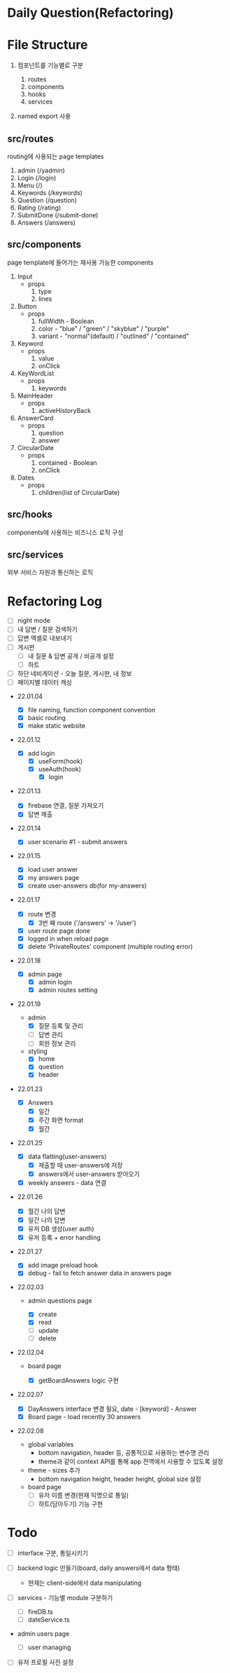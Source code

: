 # Daily Question(Refactoring)

# File Structure

1. 컴포넌트를 기능별로 구분

   1. routes
   1. components
   1. hooks
   1. services

1. named export 사용

## src/routes

routing에 사용되는 page templates

1. admin (/yadmin)
1. Login (/login)
1. Menu (/)
1. Keywords (/keywords)
1. Question (/question)
1. Rating (/rating)
1. SubmitDone (/submit-done)
1. Answers (/answers)

## src/components

page template에 들어가는 재사용 가능한 components

1. Input
   - props
     1. type
     1. lines
1. Button
   - props
     1. fullWidth - Boolean
     1. color - "blue" / "green" / "skyblue" / "purple"
     1. variant - "normal"(default) / "outlined" / "contained"
1. Keyword
   - props
     1. value
     1. onClick
1. KeyWordList
   - props
     1. keywords
1. MainHeader
   - props
     1. activeHistoryBack
1. AnswerCard
   - props
     1. question
     1. answer
1. CircularDate
   - props
     1. contained - Boolean
     1. onClick
1. Dates
   - props
     1. children(list of CircularDate)

## src/hooks

components에 사용하는 비즈니스 로직 구성

## src/services

외부 서비스 자원과 통신하는 로직

# Refactoring Log

- [ ] night mode
- [ ] 내 답변 / 질문 검색하기
- [ ] 답변 엑셀로 내보내기
- [ ] 게시판
  - [ ] 내 질문 & 답변 공개 / 비공개 설정
  - [ ] 하트
- [ ] 하단 네비게이션 - 오늘 질문, 게시판, 내 정보
- [ ] 페이지별 데이터 캐싱

- 22.01.04

  - [x] file naming, function component convention
  - [x] basic routing
  - [x] make static website

- 22.01.12

  - [x] add login
    - [x] useForm(hook)
    - [x] useAuth(hook)
      - [x] login

- 22.01.13

  - [x] firebase 연결, 질문 가져오기
  - [x] 답변 제출

- 22.01.14

  - [x] user scenario #1 - submit answers

- 22.01.15

  - [x] load user answer
  - [x] my answers page
  - [x] create user-answers db(for my-answers)

- 22.01.17

  - [x] route 변경
    - [x] 3번 째 route ('/answers' -> '/user')
  - [x] user route page done
  - [x] logged in when reload page
  - [x] delete 'PrivateRoutes' component (multiple routing error)

- 22.01.18

  - [x] admin page
    - [x] admin login
    - [x] admin routes setting

- 22.01.19

  - admin
    - [x] 질문 등록 및 관리
    - [ ] 답변 관리
    - [ ] 회원 정보 관리
  - styling
    - [x] home
    - [x] question
    - [x] header

- 22.01.23

  - [x] Answers
    - [x] 일간
    - [x] 주간 화면 format
    - [x] 월간

- 22.01.25

  - [x] data flatting(user-answers)
    - [x] 제출할 때 user-answers에 저장
    - [x] answers에서 user-answers 받아오기
  - [x] weekly answers - data 연결

- 22.01.26

  - [x] 월간 나의 답변
  - [x] 일간 나의 답변
  - [x] 유저 DB 생성(user auth)
  - [x] 유저 등록 + error handling

- 22.01.27

  - [x] add image preload hook
  - [x] debug - fail to fetch answer data in answers page

- 22.02.03

  - admin questions page

    - [x] create
    - [x] read
    - [ ] update
    - [ ] delete

- 22.02.04

  - board page

    - [x] getBoardAnswers logic 구현

- 22.02.07

  - [x] DayAnswers interface 변경 필요, date - \[keyword\] - Answer
  - [x] Board page - load recently 30 answers

- 22.02.08
  - global variables
    - bottom navigation, header 등, 공통적으로 사용하는 변수명 관리
    - theme과 같이 context API를 통해 app 전역에서 사용할 수 있도록 설정
  - theme - sizes 추가
    - bottom navigation height, header height, global size 설정
  - board page
    - [ ] 유저 이름 변경(현재 익명으로 통일)
    - [ ] 하트(담아두기) 기능 구현

# Todo

- [ ] interface 구분, 통일시키기
- [ ] backend logic 만들기(board, daily answers에서 data 형태)
  - 현재는 client-side에서 data manipulating
- [ ] services - 기능별 module 구분하기

  - [ ] fireDB.ts
  - [ ] dateService.ts

- admin users page

  - [ ] user managing

- [ ] 유저 프로필 사진 설정
